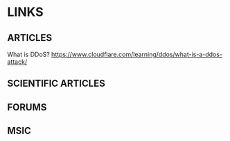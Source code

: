 # LINKS

## ARTICLES


   What is DDoS?
   https://www.cloudflare.com/learning/ddos/what-is-a-ddos-attack/

## SCIENTIFIC ARTICLES

## FORUMS 

## MSIC

